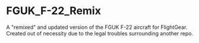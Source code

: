 # FGUK_F-22_Remix
A "remixed" and updated version of the FGUK F-22 aircraft for FlightGear. Created out of necessity due to the legal troubles surrounding another repo.
